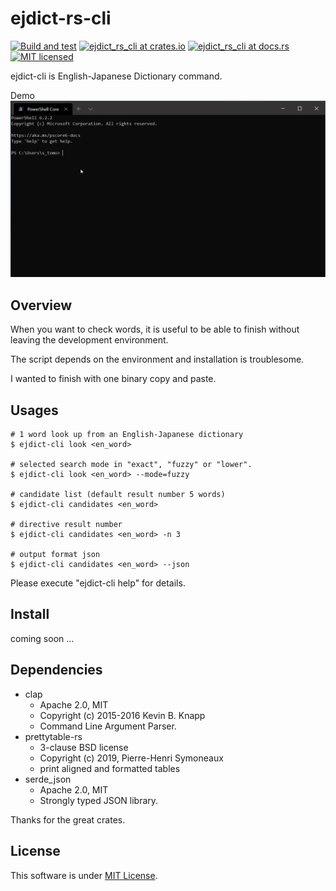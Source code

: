 ejdict-rs-cli
===

[![Build and test](https://github.com/tomo3110/ejdict-rs/workflows/ejdict_rs/badge.svg)](https://github.com/tomo3110/ejdict-rs)
[![ejdict_rs_cli at crates.io](https://img.shields.io/crates/v/ejdict_rs_cli.svg)](https://crates.io/crates/ejdict_rs_cli)
[![ejdict_rs_cli at docs.rs](https://docs.rs/ejdict_rs_cli/badge.svg)](https://docs.rs/ejdict_rs_cli)
[![MIT licensed](https://img.shields.io/badge/license-MIT-blue.svg)](https://github.com/tomo3110/ejdict-rs/blob/master/LICENSE)

ejdict-cli is English-Japanese Dictionary command.

Demo
![DEMO](../../doc/assets/ejdict_rs_cli_DEMO.gif)

## Overview

When you want to check words, it is useful to be able to finish without leaving the development environment.

The script depends on the environment and installation is troublesome.

I wanted to finish with one binary copy and paste.

## Usages

```shell script
# 1 word look up from an English-Japanese dictionary
$ ejdict-cli look <en_word>

# selected search mode in "exact", "fuzzy" or "lower".
$ ejdict-cli look <en_word> --mode=fuzzy

# candidate list (default result number 5 words)
$ ejdict-cli candidates <en_word>

# directive result number
$ ejdict-cli candidates <en_word> -n 3

# output format json
$ ejdict-cli candidates <en_word> --json
```

Please execute "ejdict-cli help" for details.

## Install

coming soon ...

## Dependencies

- clap
  - Apache 2.0, MIT
  - Copyright (c) 2015-2016 Kevin B. Knapp
  - Command Line Argument Parser.
- prettytable-rs
  - 3-clause BSD license
  - Copyright (c) 2019, Pierre-Henri Symoneaux
  - print aligned and formatted tables
- serde_json
  - Apache 2.0, MIT
  - Strongly typed JSON library.

Thanks for the great crates.

## License

This software is under [MIT License](https://github.com/tomo3110/ejdict-rs/blob/master/LICENCE).
